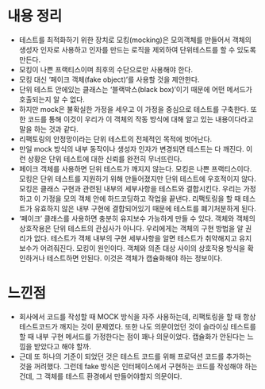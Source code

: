 # 내용 정리

- 테스트를 최적화하기 위한 장치로 모킹(mocking)은 모의객체를 만들어서 객체의 생성자 인자로 사용하고 인자를 만드는 로직을 제외하여 단위테스트를 할 수 있도록 만든다.
- 모킹이 나쁜 프랙티스이며 최후의 수단으로만 사용해야 한다.
- 모킹 대신 ‘페이크 객체(fake object)’를 사용할 것을 제안한다.
- 단위 테스트 안에있는 클래스는 ‘블랙박스(black box)’이기 때문에 어떤 메서드가 호출되는지 알 수 없다.
- 하지만 mock은 불확실한 가정을 세우고 이 가정을 중심으로 테스트를 구축한다. 또한 코드를 통해 이것이 우리가 이 객체의 작동 방식에 대해 알고 있는 내용이다라고 말을 하는 것과 같다.
- 리팩토링의 안정망이라는 단위 테스트의 전체적인 목적에 벗어난다.
- 만일 mock 방식의 내부 동작이나 생성자 인자가 변경되면 테스트는 다 깨진다. 이런 상황은 단위 테스트에 대한 신뢰를 완전히 무너뜨린다.
- 페이크 객체를 사용하면 단위 테스트가 깨지지 않는다. 모킹은 나쁜 프랙티스이다. 모킹은 단위 테스트를 지원하기 위해 만들어졌지만 단위 테스트에 우호적이지 않다. 모킹은 클래스 구현과 관련된 내부의 세부사항을 테스트와 결합시킨다. 우리는 가정하고 이 가정을 모의 객체 안에 하드코딩하고 작업을 끝낸다. 리팩토링을 할 때 테스트가 유효하지 않은 내부 구현에 결합되어있기 때문에 테스트를 폐기처분하게 된다.
- ‘페이크’ 클래스를 사용하면 충분히 유지보수 가능하게 만들 수 있다. 객체와 객체의 상호작용은 단위 테스트의 관심사가 아니다. 우리에게는 객체의 구현 방법을 알 권리가 없다. 테스트가 객체 내부의 구현 세부사항을 알면 테스트가 취약해지고 유지보수가 어려줘진다. 모킹이 원인이다.  객체와 의존 대상 사이의 상호작용 방식을 확인하거나 테스트하면 안된다. 이것은 객체가 캡슐화해야 하는 정보이다.

# 느낀점

- 회사에서 코드를 작성할 때 MOCK 방식을 자주 사용하는데, 리팩토링을 할 때 항상 테스트코드가 깨지는 것이 문제였다. 또한 나도 의문이었던 것이 슬라이싱 테스트를 할 때 내부 구현 메서드를 가정한다는 점이 꽤나 의문이었다. 캡슐화가 안된다는 느낌을 받았다고 해야 할까.
- 근데 또 하나의 기준이 되었던 것은 테스트 코드를 위해 프로덕션 코드를 추가하는 것을 꺼려했다. 그런데 fake 방식은 인터페이스에서 구현하는 코드를 작성해야 하는 건데, 그 객체를 테스트 환경에서 만들어야할지 의문이다.
